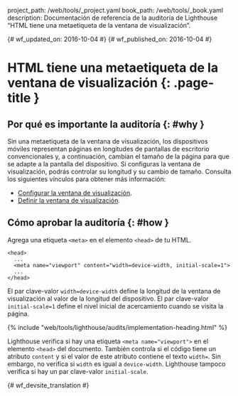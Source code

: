 project_path: /web/tools/_project.yaml
book_path: /web/tools/_book.yaml
description: Documentación de referencia de la auditoría de Lighthouse “HTML tiene una metaetiqueta de la ventana de visualización”.

{# wf_updated_on: 2016-10-04 #}
{# wf_published_on: 2016-10-04 #}

# HTML tiene una metaetiqueta de la ventana de visualización {: .page-title }

## Por qué es importante la auditoría {: #why }

Sin una metaetiqueta de la ventana de visualización, los dispositivos móviles representan páginas en longitudes de
pantallas de escritorio convencionales y, a continuación, cambian el tamaño de la página para que se adapte a la pantalla del dispositivo. Si configuras
la ventana de visualización, podrás controlar su longitud y su cambio de tamaño.
Consulta los siguientes vínculos para obtener más información:

* [Configurar la ventana de visualización](/speed/docs/insights/ConfigureViewport).
* [Definir la ventana de visualización](/web/fundamentals/design-and-ui/responsive/#set-the-viewport).

## Cómo aprobar la auditoría {: #how }

Agrega una etiqueta `<meta>` en el elemento `<head>` de tu HTML.

    <head>
      ...
      <meta name="viewport" content="width=device-width, initial-scale=1">
      ...
    </head>

El par clave-valor `width=device-width` define la longitud de la ventana de visualización al valor de
la longitud del dispositivo. El par clave-valor `initial-scale=1` define el nivel inicial de
acercamiento cuando se visita la página.

{% include "web/tools/lighthouse/audits/implementation-heading.html" %}

Lighthouse verifica si hay una etiqueta `<meta name="viewport">` en el elemento `<head>`
del documento. También controla si el código tiene un atributo `content` y si
el valor de este atributo contiene el texto `width=`. Sin embargo,
no verifica si `width` es igual a `device-width`. Lighthouse tampoco
verifica si hay un par clave-valor `initial-scale`.


{# wf_devsite_translation #}
